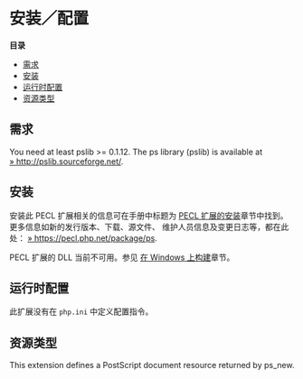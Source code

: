 安装／配置
==========

**目录**

-   [需求](/ps/setup.html#需求)
-   [安装](/ps/setup.html#安装)
-   [运行时配置](/ps/setup.html#运行时配置)
-   [资源类型](/ps/setup.html#资源类型)

需求
----

You need at least pslib \>= 0.1.12. The ps library (pslib) is available
at
<a href="http://pslib.sourceforge.net/" class="link external">» http://pslib.sourceforge.net/</a>.

安装
----

安装此 PECL 扩展相关的信息可在手册中标题为
<a href="/install/pecl.html" class="link">PECL 扩展的安装</a>章节中找到。更多信息如新的发行版本、下载、源文件、
维护人员信息及变更日志等，都在此处：
<a href="https://pecl.php.net/package/ps" class="link external">» https://pecl.php.net/package/ps</a>.

PECL 扩展的 DLL 当前不可用。参见
<a href="/install/windows/legacy/index.html#install.windows.building" class="link">在 Windows 上构建</a>章节。

运行时配置
----------

此扩展没有在 `php.ini` 中定义配置指令。

资源类型
--------

This extension defines a PostScript document resource returned by <span
class="function">ps\_new</span>.

